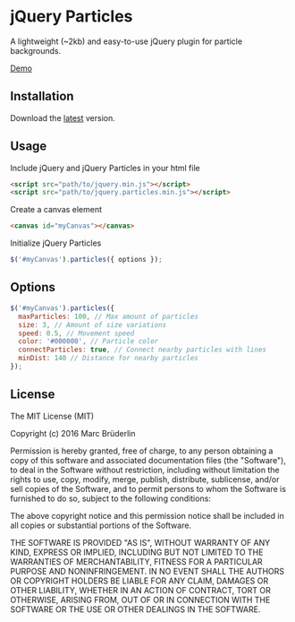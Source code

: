 # jQuery Particles

A lightweight (~2kb) and easy-to-use jQuery plugin for particle backgrounds.

[Demo](https://www.marcbruederlin.com/particles)

## Installation
Download the [latest](https://github.com/maaarc/particles/archive/master.zip) version.

## Usage
Include jQuery and jQuery Particles in your html file
```html
<script src="path/to/jquery.min.js"></script>
<script src="path/to/jquery.particles.min.js"></script>
```

Create a canvas element
```html
<canvas id="myCanvas"></canvas>
```

Initialize jQuery Particles
```javascript
$('#myCanvas').particles({ options });
```

## Options
```javascript
$('#myCanvas').particles({
  maxParticles: 100, // Max amount of particles
  size: 3, // Amount of size variations
  speed: 0.5, // Movement speed
  color: '#000000', // Particle color
  connectParticles: true, // Connect nearby particles with lines
  minDist: 140 // Distance for nearby particles
});
```

## License
The MIT License (MIT)

Copyright (c) 2016 Marc Brüderlin

Permission is hereby granted, free of charge, to any person obtaining a copy
of this software and associated documentation files (the "Software"), to deal
in the Software without restriction, including without limitation the rights
to use, copy, modify, merge, publish, distribute, sublicense, and/or sell
copies of the Software, and to permit persons to whom the Software is
furnished to do so, subject to the following conditions:

The above copyright notice and this permission notice shall be included in
all copies or substantial portions of the Software.

THE SOFTWARE IS PROVIDED "AS IS", WITHOUT WARRANTY OF ANY KIND, EXPRESS OR
IMPLIED, INCLUDING BUT NOT LIMITED TO THE WARRANTIES OF MERCHANTABILITY,
FITNESS FOR A PARTICULAR PURPOSE AND NONINFRINGEMENT. IN NO EVENT SHALL THE
AUTHORS OR COPYRIGHT HOLDERS BE LIABLE FOR ANY CLAIM, DAMAGES OR OTHER
LIABILITY, WHETHER IN AN ACTION OF CONTRACT, TORT OR OTHERWISE, ARISING FROM,
OUT OF OR IN CONNECTION WITH THE SOFTWARE OR THE USE OR OTHER DEALINGS IN
THE SOFTWARE.